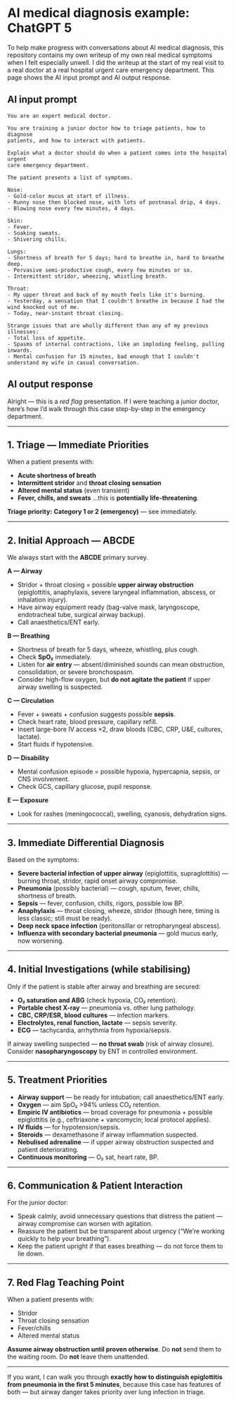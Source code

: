 # AI medical diagnosis example: ChatGPT 5

To help make progress with conversations about AI medical diagnosis, this
repository contains my own writeup of my own real medical symptoms when I felt
especially unwell. I did the writeup at the start of my real visit to a real
doctor at a real hospital urgent care emergency department. This page shows the
AI input prompt and AI output response.

## AI input prompt

```text
You are an expert medical doctor.

You are training a junior doctor how to triage patients, how to diagnose
patients, and how to interact with patients.

Explain what a doctor should do when a patient comes into the hospital urgent
care emergency department.

The patient presents a list of symptoms.

Nose:
- Gold-color mucus at start of illness.
- Runny nose then blocked nose, with lots of postnasal drip, 4 days.
- Blowing nose every few minutes, 4 days.

Skin:
- Fever.
- Soaking sweats.
- Shivering chills.

Lungs:
- Shortness of breath for 5 days; hard to breathe in, hard to breathe deep.
- Pervasive semi-productive cough, every few minutes or so.
- Intermittent stridor, wheezing, whistling breath.

Throat:
- My upper throat and back of my mouth feels like it's burning.
- Yesterday, a sensation that I couldn't breathe in because I had the wind knocked out of me.
- Today, near-instant throat closing.

Strange issues that are wholly different than any of my previous illnesses:
- Total loss of appetite.
- Spasms of internal contractions, like an imploding feeling, pulling inwards.
- Mental confusion for 15 minutes, bad enough that I couldn't understand my wife in casual conversation.
```

## AI output response

Alright — this is a *red flag* presentation.
If I were teaching a junior doctor, here’s how I’d walk through this case step-by-step in the emergency department.

---

## **1. Triage — Immediate Priorities**

When a patient presents with:

* **Acute shortness of breath**
* **Intermittent stridor** and **throat closing sensation**
* **Altered mental status** (even transient)
* **Fever, chills, and sweats**
  …this is **potentially life-threatening**.

**Triage priority:** **Category 1 or 2 (emergency)** — see immediately.

---

## **2. Initial Approach — ABCDE**

We always start with the **ABCDE** primary survey.

**A — Airway**

* Stridor + throat closing = possible **upper airway obstruction** (epiglottitis, anaphylaxis, severe laryngeal inflammation, abscess, or inhalation injury).
* Have airway equipment ready (bag-valve mask, laryngoscope, endotracheal tube, surgical airway backup).
* Call anaesthetics/ENT early.

**B — Breathing**

* Shortness of breath for 5 days, wheeze, whistling, plus cough.
* Check **SpO₂** immediately.
* Listen for **air entry** — absent/diminished sounds can mean obstruction, consolidation, or severe bronchospasm.
* Consider high-flow oxygen, but **do not agitate the patient** if upper airway swelling is suspected.

**C — Circulation**

* Fever + sweats + confusion suggests possible **sepsis**.
* Check heart rate, blood pressure, capillary refill.
* Insert large-bore IV access ×2, draw bloods (CBC, CRP, U\&E, cultures, lactate).
* Start fluids if hypotensive.

**D — Disability**

* Mental confusion episode = possible hypoxia, hypercapnia, sepsis, or CNS involvement.
* Check GCS, capillary glucose, pupil response.

**E — Exposure**

* Look for rashes (meningococcal), swelling, cyanosis, dehydration signs.

---

## **3. Immediate Differential Diagnosis**

Based on the symptoms:

* **Severe bacterial infection of upper airway** (epiglottitis, supraglottitis) — burning throat, stridor, rapid onset airway compromise.
* **Pneumonia** (possibly bacterial) — cough, sputum, fever, chills, shortness of breath.
* **Sepsis** — fever, confusion, chills, rigors, possible low BP.
* **Anaphylaxis** — throat closing, wheeze, stridor (though here, timing is less classic; still must be ready).
* **Deep neck space infection** (peritonsillar or retropharyngeal abscess).
* **Influenza with secondary bacterial pneumonia** — gold mucus early, now worsening.

---

## **4. Initial Investigations (while stabilising)**

Only if the patient is stable after airway and breathing are secured:

* **O₂ saturation and ABG** (check hypoxia, CO₂ retention).
* **Portable chest X-ray** — pneumonia vs. other lung pathology.
* **CBC, CRP/ESR, blood cultures** — infection markers.
* **Electrolytes, renal function, lactate** — sepsis severity.
* **ECG** — tachycardia, arrhythmia from hypoxia/sepsis.

If airway swelling suspected — **no throat swab** (risk of airway closure).
Consider **nasopharyngoscopy** by ENT in controlled environment.

---

## **5. Treatment Priorities**

* **Airway support** — be ready for intubation; call anaesthetics/ENT early.
* **Oxygen** — aim SpO₂ >94% unless CO₂ retention.
* **Empiric IV antibiotics** — broad coverage for pneumonia + possible epiglottitis (e.g., ceftriaxone + vancomycin; local protocol applies).
* **IV fluids** — for hypotension/sepsis.
* **Steroids** — dexamethasone if airway inflammation suspected.
* **Nebulised adrenaline** — if upper airway obstruction suspected and patient deteriorating.
* **Continuous monitoring** — O₂ sat, heart rate, BP.

---

## **6. Communication & Patient Interaction**

For the junior doctor:

* Speak calmly, avoid unnecessary questions that distress the patient — airway compromise can worsen with agitation.
* Reassure the patient but be transparent about urgency (“We’re working quickly to help your breathing”).
* Keep the patient upright if that eases breathing — do not force them to lie down.

---

## **7. Red Flag Teaching Point**

When a patient presents with:

* Stridor
* Throat closing sensation
* Fever/chills
* Altered mental status

**Assume airway obstruction until proven otherwise**.
Do **not** send them to the waiting room. Do **not** leave them unattended.

---

If you want, I can walk you through **exactly how to distinguish epiglottitis from pneumonia in the first 5 minutes**, because this case has features of both — but airway danger takes priority over lung infection in triage.
